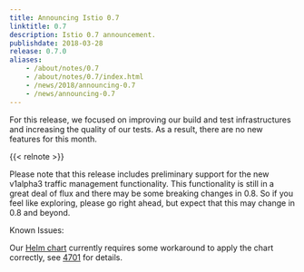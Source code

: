 ```yaml
---
title: Announcing Istio 0.7
linktitle: 0.7
description: Istio 0.7 announcement.
publishdate: 2018-03-28
release: 0.7.0
aliases:
    - /about/notes/0.7
    - /about/notes/0.7/index.html
    - /news/2018/announcing-0.7
    - /news/announcing-0.7
---
```


For this release, we focused on improving our build and test infrastructures and increasing the
quality of our tests. As a result, there are no new features for this month.

{{< relnote >}}

Please note that this release includes preliminary support for the new v1alpha3 traffic management
functionality. This functionality is still in a great deal of flux and there may be some breaking
changes in 0.8. So if you feel like exploring, please go right ahead, but expect that this may
change in 0.8 and beyond.

Known Issues:

Our [Helm chart](https://archive.istio.io/0.7/docs/setup/install/helm)
currently requires some workaround to apply the chart correctly, see [4701](https://github.com/istio/istio/issues/4701) for details.
